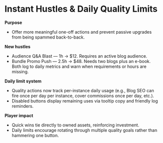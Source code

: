 # Instant Hustles & Daily Quality Limits

**Purpose**
- Offer more meaningful one-off actions and prevent passive upgrades from being spammed back-to-back.

**New hustles**
- Audience Q&A Blast — 1h → $12. Requires an active blog audience.
- Bundle Promo Push — 2.5h → $48. Needs two blogs plus an e-book.
Both log to daily metrics and warn when requirements or hours are missing.

**Daily limit system**
- Quality actions now track per-instance daily usage (e.g., Blog SEO can fire once per day per instance, cover commissions once per day, etc.).
- Disabled buttons display remaining uses via tooltip copy and friendly log reminders.

**Player impact**
- Quick wins tie directly to owned assets, reinforcing investment.
- Daily limits encourage rotating through multiple quality goals rather than hammering one button.
